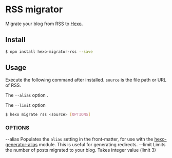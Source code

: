 # RSS migrator

Migrate your blog from RSS to [Hexo].

## Install

``` bash
$ npm install hexo-migrator-rss --save
```

## Usage

Execute the following command after installed. `source` is the file path or URL of RSS.  

The `--alias` option .

The `--limit` option 

``` bash
$ hexo migrate rss <source> [OPTIONS]
```

### OPTIONS
--alias 	Populates the `alias` setting in the front-matter, 
			for use with the [hexo-generator-alias](http://github.com/hexojs/hexo-generator-alias) module. 
			This is useful for generating redirects.
--limit 	Limits the number of posts migrated to your blog. 
			Takes integer value (limit 3)

[Hexo]: http://zespia.tw/hexo
